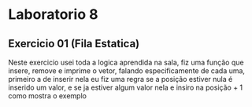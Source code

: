 # Laboratorio 8

## Exercicio 01 (Fila Estatica)

Neste exercicio usei toda a logica aprendida na sala, fiz uma função que insere, remove e imprime o vetor, falando especificamente de cada uma, primeiro a de inserir 
nela eu fiz uma regra se a posição estiver nula é inserido um valor, e se ja estiver algum valor nela e insiro na posição + 1 como mostra o exemplo


